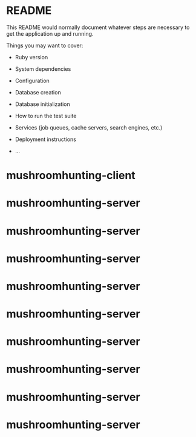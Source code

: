 # README

This README would normally document whatever steps are necessary to get the
application up and running.

Things you may want to cover:

* Ruby version

* System dependencies

* Configuration

* Database creation

* Database initialization

* How to run the test suite

* Services (job queues, cache servers, search engines, etc.)

* Deployment instructions

* ...
# mushroomhunting-client
# mushroomhunting-server
# mushroomhunting-server
# mushroomhunting-server
# mushroomhunting-server
# mushroomhunting-server
# mushroomhunting-server
# mushroomhunting-server
# mushroomhunting-server
# mushroomhunting-server
